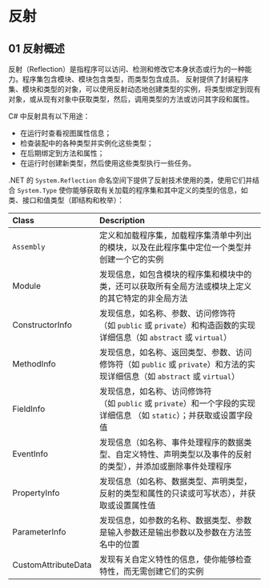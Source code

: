 # 反射

## 01 反射概述
反射（Reflection）是指程序可以访问、检测和修改它本身状态或行为的一种能力。程序集包含模块、模块包含类型，而类型包含成员。 反射提供了封装程序集、模块和类型的对象，可以使用反射动态地创建类型的实例，将类型绑定到现有对象，或从现有对象中获取类型，然后，调用类型的方法或访问其字段和属性。 

C# 中反射具有以下用途：  

-   在运行时查看视图属性信息；
-   检查装配中的各种类型并实例化这些类型；
-   在后期绑定到方法和属性；
-   在运行时创建新类型，然后使用这些类型执行一些任务。

.NET 的 `System.Reflection` 命名空间下提供了反射技术使用的类，使用它们并结合 `System.Type` 使你能够获取有关加载的程序集和其中定义的类型的信息，如类、接口和值类型（即结构和枚举）：

| Class               | Description                                                                                                                |
|:------------------- |:-------------------------------------------------------------------------------------------------------------------------- |
| `Assembly`          | 定义和加载程序集，加载程序集清单中列出的模块，以及在此程序集中定位一个类型并创建一个它的实例                               |
| Module              | 发现信息，如包含模块的程序集和模块中的类，还可以获取所有全局方法或模块上定义的其它特定的非全局方法                         |
| ConstructorInfo     | 发现信息，如名称、参数、访问修饰符（如 `public` 或 `private`）和构造函数的实现详细信息（如 `abstract` 或 `virtual`）       |
| MethodInfo          | 发现信息，如名称、返回类型、参数、访问修饰符（如 `public` 或 `private`）和方法的实现详细信息（如 `abstract` 或 `virtual`） |
| FieldInfo           | 发现信息，如名称、访问修饰符（如 `public` 或 `private`）和一个字段的实现详细信息 （如 `static`）；并获取或设置字段值       |
| EventInfo           | 发现信息（如名称、事件处理程序的数据类型、自定义特性、声明类型以及事件的反射的类型），并添加或删除事件处理程序             |
| PropertyInfo        | 发现信息（如名称、数据类型、声明类型，反射的类型和属性的只读或可写状态），并获取或设置属性值                               |
| ParameterInfo       | 发现信息，如参数的名称、数据类型、参数是输入参数还是输出参数以及参数在方法签名中的位置                                     |
| CustomAttributeData | 发现有关自定义特性的信息，使你能够检查特性，而无需创建它们的实例                                                                                                                           |

